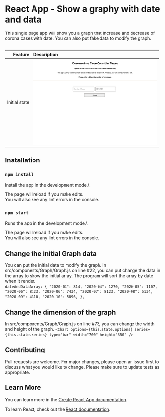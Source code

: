 # React App - Show a graphy with date and data

This single page app will show you a graph that increase and decrease of corona cases with date.
You can also put fake data to modify the graph.
<br /><br />

| Feature | Description |
| -----: | :----------- |
|  Initial state | <img src="https://github.com/rebeccachoo/react-coronavirus-track/blob/main/corona.png?raw=true"  width="400">| 



## Installation

### `npm install`

Install the app in the development mode.\ 

The page will reload if you make edits.\
You will also see any lint errors in the console.

### `npm start`

Runs the app in the development mode.\ 

The page will reload if you make edits.\
You will also see any lint errors in the console.

## Change the initial Graph data
You can put the initial data to modify the graph.
In src/components/Graph/Graph.js on line #22, you can put change the data in the array to show the initial array. The program will sort the array by date when it render.
<br />
`dateAndDataArray: {
				"2020-03": 814,
				"2020-04": 1270,
				"2020-05": 1107,
				"2020-06": 8123,
				"2020-06": 7434,
				"2020-07": 8123,
				"2020-08": 5134,
				"2020-09": 4310,
				"2020-10": 5896,
			},
      `
      
## Change the dimension of the graph
In src/components/Graph/Graph.js on line #73, you can change the width and height of the graph.
`<Chart
							options={this.state.options}
							series={this.state.series}
							type="bar"
							width="700"
							height="350"
						/>
						`

## Contributing

Pull requests are welcome. For major changes, please open an issue first to discuss what you would like to change.
Please make sure to update tests as appropriate. 

## Learn More

You can learn more in the [Create React App documentation](https://facebook.github.io/create-react-app/docs/getting-started).

To learn React, check out the [React documentation](https://reactjs.org/).
